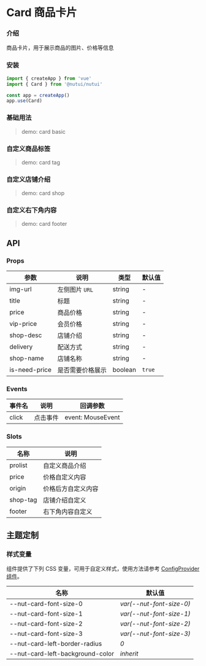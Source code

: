 # Card 商品卡片

### 介绍

商品卡片，用于展示商品的图片、价格等信息

### 安装

```js
import { createApp } from 'vue'
import { Card } from '@nutui/nutui'

const app = createApp()
app.use(Card)
```

### 基础用法

> demo: card basic

### 自定义商品标签

> demo: card tag

### 自定义店铺介绍

> demo: card shop

### 自定义右下角内容

> demo: card footer

## API

### Props

| 参数 | 说明 | 类型 | 默认值 |
| --- | --- | --- | --- |
| img-url | 左侧图片 `URL` | string | - |
| title | 标题 | string | - |
| price | 商品价格 | string | - |
| vip-price | 会员价格 | string | - |
| shop-desc | 店铺介绍 | string | - |
| delivery | 配送方式 | string | - |
| shop-name | 店铺名称 | string | - |
| is-need-price | 是否需要价格展示 | boolean | `true` |

### Events

| 事件名 | 说明 | 回调参数 |
| --- | --- | --- |
| click | 点击事件 | event: MouseEvent |

### Slots

| 名称 | 说明 |
| --- | --- |
| prolist | 自定义商品介绍 |
| price | 价格自定义内容 |
| origin | 价格后方自定义内容 |
| shop-tag | 店铺介绍自定义 |
| footer | 右下角内容自定义 |

## 主题定制

### 样式变量

组件提供了下列 CSS 变量，可用于自定义样式，使用方法请参考 [ConfigProvider 组件](#/zh-CN/component/configprovider)。

| 名称 | 默认值 |
| --- | --- |
| --nut-card-font-size-0 | _var(--nut-font-size-0)_ |
| --nut-card-font-size-1 | _var(--nut-font-size-1)_ |
| --nut-card-font-size-2 | _var(--nut-font-size-2)_ |
| --nut-card-font-size-3 | _var(--nut-font-size-3)_ |
| --nut-card-left-border-radius | _0_ |
| --nut-card-left-background-color | _inherit_ |
